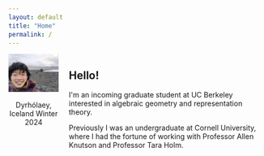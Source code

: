 ```yaml
---
layout: default
title: "Home"
permalink: /
---
```


<div style="display: flex; align-items: flex-start;">
    <div style="margin-right: 20px;">
        <img src="me-in-iceland.jpg" width="250" height="auto" alt="Profile Picture" />
        <p style="text-align: center;">Dyrhólaey, Iceland Winter 2024</p>
    </div>
    <div>
        <h2>Hello!</h2>
        <p>I'm an incoming graduate student at UC Berkeley interested in algebraic geometry and representation theory. </p>
        <!-- Kac-Moody groups, their flag varieties, and representation theory -->
        <!-- integrable systems, conformal field theory, and the representation theory of infinite-dimensional Lie algebras -->
        <!-- Geometry of Flag Varieties in Representation Theory -->
        <p>Previously I was an undergraduate at Cornell University, where I had the fortune of working with Professor Allen Knutson and Professor Tara Holm.</p>
    </div>
</div>
